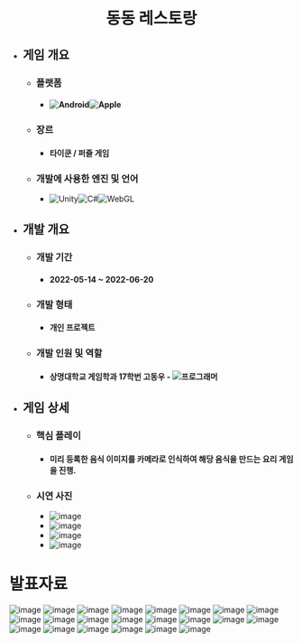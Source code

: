 <div align="center">
  <H1>동동 레스토랑</H1>
</div>

+ ## **게임 개요**
  + ### 플랫폼
    + #### <img alt="Android" src ="https://img.shields.io/badge/Android-3DDC84.svg?&style=for-the-badge&logo=Android&logoColor=black"/><img alt="Apple" src ="https://img.shields.io/badge/iOS-000000.svg?&style=for-the-badge&logo=iOS&logoColor=white"/> 
  + ### 장르
    + #### 타이쿤 / 퍼즐 게임
  + ### 개발에 사용한 엔진 및 언어 
    + <img alt="Unity" src ="https://img.shields.io/badge/Unity-FFFFFF.svg?&style=for-the-badge&logo=Unity&logoColor=black"/><img alt="C#" src ="https://img.shields.io/badge/C Sharp-239120.svg?&style=for-the-badge&logo=CSharp&logoColor=white"/><img alt="WebGL" src ="https://img.shields.io/badge/WebGL(빌드)-990000.svg?&style=for-the-badge&logo=WebGL&logoColor=white"/>
+ ## **개발 개요**
  + ### 개발 기간
    + #### 2022-05-14 ~ 2022-06-20
  + ### 개발 형태
    + #### 개인 프로젝트
  + ### 개발 인원 및 역할
    + #### 상명대학교 게임학과 17학번 고동우 - <img alt="프로그래머" src ="https://img.shields.io/badge/프로그래머(퀴즈 및 퍼즐)-5C2D91.svg?&style=for-the-badge&logo=VisualStudio&logoColor=white"/>
+ ## **게임 상세**
  + ### 핵심 플레이
    + #### 미리 등록한 음식 이미지를 카메라로 인식하여 해당 음식을 만드는 요리 게임을 진행. 
  + ### 시연 사진
    + ![image](https://user-images.githubusercontent.com/27190634/215039183-5a2796ae-db6b-402b-8666-f27cb751acf2.png)
    + ![image](https://user-images.githubusercontent.com/27190634/215039272-d93c87b6-69b7-48c5-a626-dd896c1eb060.png)
    + ![image](https://user-images.githubusercontent.com/27190634/215039311-151b6271-2ff0-4d99-aeb6-f043496c6312.png)
    + ![image](https://user-images.githubusercontent.com/27190634/215039375-261244e4-124c-4639-b27e-22abce31896f.png)

# 발표자료

![image](https://user-images.githubusercontent.com/27190634/215040256-881147b2-e6a5-42eb-b582-829d2a973c3c.png)
![image](https://user-images.githubusercontent.com/27190634/215040304-5da70201-4a5d-463d-9f40-eee25ac2496d.png)
![image](https://user-images.githubusercontent.com/27190634/215040422-b7ff4fb8-90ef-4cf3-bc57-936536958b68.png)
![image](https://user-images.githubusercontent.com/27190634/215040451-bb9d3e50-6ccc-490b-8c6b-fb3640fde1df.png)
![image](https://user-images.githubusercontent.com/27190634/215040471-de60618d-5e59-4232-8003-e65e884b966a.png)
![image](https://user-images.githubusercontent.com/27190634/215040496-d390a421-9902-4b78-965f-4e758c5bc1ec.png)
![image](https://user-images.githubusercontent.com/27190634/215040513-d424a129-b643-4148-8751-bd2709c58be6.png)
![image](https://user-images.githubusercontent.com/27190634/215040520-9a560353-91ef-41d1-a687-922941ca851c.png)
![image](https://user-images.githubusercontent.com/27190634/215040530-d8eb90d8-d4b2-4957-a460-31e6e4c4b2fa.png)
![image](https://user-images.githubusercontent.com/27190634/215040569-a1f0e7fe-9d77-4d23-86ed-b25e2799b005.png)
![image](https://user-images.githubusercontent.com/27190634/215040585-cd0acce7-dfd9-4067-b4d9-7dbfd72feef0.png)
![image](https://user-images.githubusercontent.com/27190634/215040600-220c16bd-cd2c-4e8d-ab6d-551b232b82ce.png)
![image](https://user-images.githubusercontent.com/27190634/215040610-ee5e4830-c900-4cf7-9622-22119d583a22.png)
![image](https://user-images.githubusercontent.com/27190634/215040622-cc6f7437-3452-40a2-8ce1-05a0d6db5977.png)
![image](https://user-images.githubusercontent.com/27190634/215040639-6278c742-9147-40d7-8d58-25176193f3df.png)
![image](https://user-images.githubusercontent.com/27190634/215040652-0f8aaedf-51a0-456f-a1a5-1004fdb533c3.png)
![image](https://user-images.githubusercontent.com/27190634/215040662-eb24f5e9-05c2-4ffd-b436-d73ff7498800.png)
![image](https://user-images.githubusercontent.com/27190634/215040669-f3e51f27-48c4-469e-bc5d-6c9f2a562fa2.png)
![image](https://user-images.githubusercontent.com/27190634/215040678-0787bcd6-74f1-4539-8e9f-28fa62529c4e.png)
![image](https://user-images.githubusercontent.com/27190634/215040692-ce287e8a-c281-409d-b99c-63c4ecd1c5cb.png)
![image](https://user-images.githubusercontent.com/27190634/215040727-75c2244e-2175-4e2a-a06b-5a28f6a1213d.png)
![image](https://user-images.githubusercontent.com/27190634/215040741-7133a8f4-dd8b-4fae-8e79-ef28b7d5cf18.png)






